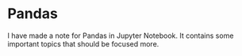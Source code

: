 # Pandas
I have made a note for Pandas in Jupyter Notebook. It contains some important topics that should be focused more.
